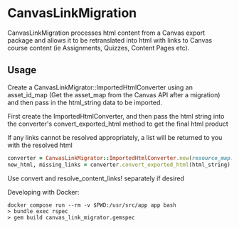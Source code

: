 # CanvasLinkMigration

CanvasLinkMigration processes html content from a Canvas export package and allows it to be retranslated into html with links to Canvas course content (ie Assignments, Quizzes, Content Pages etc).

## Usage

Create a CanvasLinkMigrator::ImportedHtmlConverter using an asset_id_map (Get the asset_map from the Canvas API after a migration) and then pass in the html_string data to be imported.

First create the ImportedHtmlConverter, and then pass the html string into the converter's convert_exported_html method to get the final html product

If any links cannot be resolved appropriately, a list will be returned to you with the resolved html

```ruby
converter = CanvasLinkMigrator::ImportedHtmlConverter.new(resource_map: asset_id_map)
new_html, missing_links = converter.convert_exported_html(html_string)
```

Use convert and resolve_content_links! separately if desired

Developing with Docker:

```
docker compose run --rm -v $PWD:/usr/src/app app bash
> bundle exec rspec
> gem build canvas_link_migrator.gemspec
```
